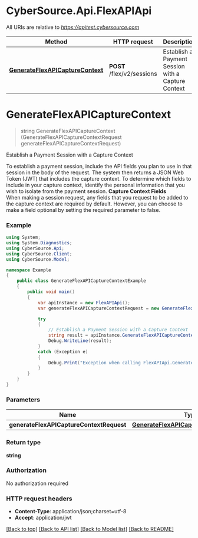 # CyberSource.Api.FlexAPIApi

All URIs are relative to *https://apitest.cybersource.com*

Method | HTTP request | Description
------------- | ------------- | -------------
[**GenerateFlexAPICaptureContext**](FlexAPIApi.md#generateflexapicapturecontext) | **POST** /flex/v2/sessions | Establish a Payment Session with a Capture Context


<a name="generateflexapicapturecontext"></a>
# **GenerateFlexAPICaptureContext**
> string GenerateFlexAPICaptureContext (GenerateFlexAPICaptureContextRequest generateFlexAPICaptureContextRequest)

Establish a Payment Session with a Capture Context

To establish a payment session, include the API fields you plan to use in that session in the body of the request.  The system then returns a JSON Web Token (JWT) that includes the capture context.   To determine which fields to include in your capture context, identify the personal information that you wish to isolate from the payment session.  **Capture Context Fields**<br> When making a session request, any fields that you request to be added to the capture context are required by default.  However, you can choose to make a field optional by setting the required parameter to false. 

### Example
```csharp
using System;
using System.Diagnostics;
using CyberSource.Api;
using CyberSource.Client;
using CyberSource.Model;

namespace Example
{
    public class GenerateFlexAPICaptureContextExample
    {
        public void main()
        {
            var apiInstance = new FlexAPIApi();
            var generateFlexAPICaptureContextRequest = new GenerateFlexAPICaptureContextRequest(); // GenerateFlexAPICaptureContextRequest | 

            try
            {
                // Establish a Payment Session with a Capture Context
                string result = apiInstance.GenerateFlexAPICaptureContext(generateFlexAPICaptureContextRequest);
                Debug.WriteLine(result);
            }
            catch (Exception e)
            {
                Debug.Print("Exception when calling FlexAPIApi.GenerateFlexAPICaptureContext: " + e.Message );
            }
        }
    }
}
```

### Parameters

Name | Type | Description  | Notes
------------- | ------------- | ------------- | -------------
 **generateFlexAPICaptureContextRequest** | [**GenerateFlexAPICaptureContextRequest**](GenerateFlexAPICaptureContextRequest.md)|  | 

### Return type

**string**

### Authorization

No authorization required

### HTTP request headers

 - **Content-Type**: application/json;charset=utf-8
 - **Accept**: application/jwt

[[Back to top]](#) [[Back to API list]](../README.md#documentation-for-api-endpoints) [[Back to Model list]](../README.md#documentation-for-models) [[Back to README]](../README.md)

